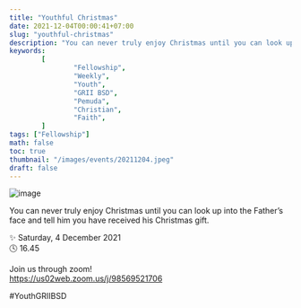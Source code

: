 ```yaml
---
title: "Youthful Christmas"
date: 2021-12-04T00:00:41+07:00
slug: "youthful-christmas"
description: "You can never truly enjoy Christmas until you can look up into the Father’s face and tell him you have received his Christmas gift."
keywords:
        [
                "Fellowship",
                "Weekly",
                "Youth",
                "GRII BSD",
                "Pemuda",
                "Christian",
                "Faith",
        ]
tags: ["Fellowship"]
math: false
toc: true
thumbnail: "/images/events/20211204.jpeg"
draft: false
---
```


![image](/images/events/20211204.jpeg)

You can never truly enjoy Christmas until you can look up into the Father’s face and tell him you have received his Christmas gift.

✨ Saturday, 4 December 2021\
🕓 16.45

Join us through zoom!\
https://us02web.zoom.us/j/98569521706

#YouthGRIIBSD
